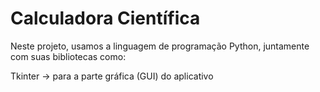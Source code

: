# Calculadora Científica

Neste projeto, usamos a linguagem de programação Python, juntamente com suas bibliotecas como:

Tkinter → para a parte gráfica (GUI) do aplicativo
